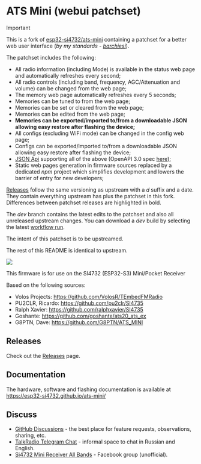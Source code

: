 # ATS Mini (webui patchset)

> [!IMPORTANT]
> This is a fork of [esp32-si4732/ats-mini](https://github.com/esp32-si4732/ats-mini) containing a patchset for a better web user interface (_by my standards - [barchiesi](https://github.com/barchiesi)_).
>
> The patchset includes the following:
> * All radio information (including Mode) is available in the status web page and automatically refreshes every second;
> * All radio controls (including band, frequency, AGC/Attenuation and volume) can be changed from the web page;
> * The memory web page automatically refreshes every 5 seconds;
> * Memories can be tuned to from the web page;
> * Memories can be set or cleared from the web page;
> * Memories can be edited from the web page;
> * **Memories can be exported/imported to/from a downloadable JSON allowing easy restore after flashing the device;**
> * All configs (excluding WiFi mode) can be changed in the config web page;
> * Configs can be exported/imported to/from a downloadable JSON allowing easy restore after flashing the device;
> * [JSON Api](https://barchiesi.github.io/ats-mini/jsonapi.html) supporting all of the above (OpenAPI 3.0 spec [here](https://barchiesi.github.io/ats-mini/_static/dot-dot/openapi-schema.yml));
> * Static web pages generation in firmware sources replaced by a dedicated _npm_ project which simplifies development and lowers the barrier of entry for new developers;
>
> [Releases](https://github.com/barchiesi/ats-mini/releases) follow the same versioning as upstream with a _d_ suffix and a date. They contain everything upstream has plus the patchset in this fork. Differences between patchset releases are highlighted in bold.
>
> The _dev_ branch contains the latest edits to the patchset and also all unreleased upstream changes. You can download a _dev_ build by selecting the latest [workflow run](https://github.com/barchiesi/ats-mini/actions/workflows/build.yml?query=branch%3Adev).
>
> The intent of this patchset is to be upstreamed.
>
> The rest of this README is identical to upstream.

![](docs/source/_static/esp32-si4732-ui-theme.jpg)

This firmware is for use on the SI4732 (ESP32-S3) Mini/Pocket Receiver

Based on the following sources:

* Volos Projects:    https://github.com/VolosR/TEmbedFMRadio
* PU2CLR, Ricardo:   https://github.com/pu2clr/SI4735
* Ralph Xavier:      https://github.com/ralphxavier/SI4735
* Goshante:          https://github.com/goshante/ats20_ats_ex
* G8PTN, Dave:       https://github.com/G8PTN/ATS_MINI

## Releases

Check out the [Releases](https://github.com/esp32-si4732/ats-mini/releases) page.

## Documentation

The hardware, software and flashing documentation is available at <https://esp32-si4732.github.io/ats-mini/>

## Discuss

* [GitHub Discussions](https://github.com/esp32-si4732/ats-mini/discussions) - the best place for feature requests, observations, sharing, etc.
* [TalkRadio Telegram Chat](https://t.me/talkradio/174172) - informal space to chat in Russian and English.
* [Si4732 Mini Receiver All Bands](https://www.facebook.com/share/g/18hjHo4HEe/) - Facebook group (unofficial).

